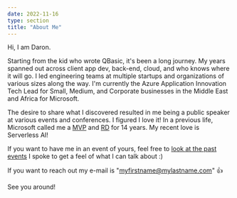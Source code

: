 ```yaml
---
date: 2022-11-16
type: section
title: "About Me"
---
```


Hi, I am Daron.

Starting from the kid who wrote QBasic, it's been a long journey. My years spanned out across client app dev, back-end, cloud, and who knows where it will go. I led engineering teams at multiple startups and organizations of various sizes along the way. I'm currently the Azure Application Innovation Tech Lead for Small, Medium, and Corporate businesses in the Middle East and Africa for Microsoft.

The desire to share what I discovered resulted in me being a public speaker at various events and conferences. I figured I love it! In a previous life, Microsoft called me a [MVP](https://mvp.microsoft.com/en-us/PublicProfile/4015692) and [RD](https://rd.microsoft.com/en-us/about/) for 14 years. My recent love is Serverless AI! 

If you want to have me in an event of yours, feel free to [look at the past events](/speaking) I spoke to get a feel of what I can talk about :)

If you want to reach out my e-mail is "myfirstname@mylastname.com" 👍  

See you around!